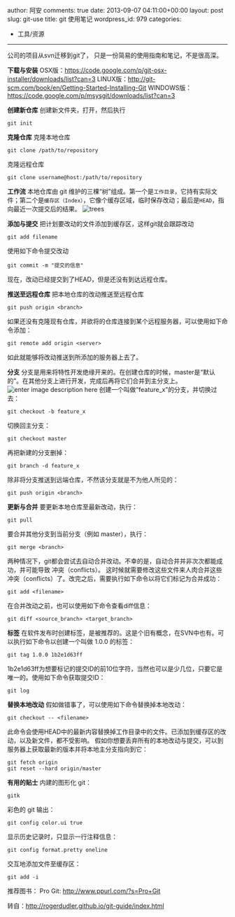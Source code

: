 author: 阿安
comments: true
date: 2013-09-07 04:11:00+00:00
layout: post
slug: git-use
title: git 使用笔记
wordpress_id: 979
categories:
- 工具/资源
---

公司的项目从svn迁移到git了， 只是一份简易的使用指南和笔记，不是很高深。





**下载与安装** 
OSX版：https://code.google.com/p/git-osx-installer/downloads/list?can=3 
LINUX版：http://git-scm.com/book/en/Getting-Started-Installing-Git 
WINDOWS版：https://code.google.com/p/msysgit/downloads/list?can=3





**创建新仓库** 
创建新文件夹，打开，然后执行




    
    git init





**克隆仓库** 
克隆本地仓库




    
    git clone /path/to/repository
    





克隆远程仓库




    
    git clone username@host:/path/to/repository
    





**工作流** 
本地仓库由 git 维护的三棵“树”组成。第一个是`工作目录`，它持有实际文件；第二个是`缓存区（Index）`，它像个缓存区域，临时保存改动；最后是`HEAD`，指向最近一次提交后的结果。 
![trees](/wp-content/uploads/2013/09/trees.png)





**添加与提交** 
把计划要改动的文件添加到缓存区，这样git就会跟踪改动




    
    git add filename
    





使用如下命令提交改动




    
    git commit -m "提交的信息"
    





现在，改动已经提交到了HEAD，但是还没有到达远程仓库。





**推送至远程仓库** 
把本地仓库的改动推送至远程仓库




    
    git push origin <branch>
    





如果还没有克隆现有仓库，并欲将的仓库连接到某个远程服务器，可以使用如下命令添加：




    
    git remote add origin <server>
    





如此就能够将改动推送到所添加的服务器上去了。





**分支** 
分支是用来将特性开发绝缘开来的。在创建仓库的时候，master是“默认的”。在其他分支上进行开发，完成后再将它们合并到主分支上。 
![enter image description here](/wp-content/uploads/2013/09/branches.png)
创建一个叫做“feature_x”的分支，并切换过去：




    
    git checkout -b feature_x
    





切换回主分支：




    
    git checkout master
    





再把新建的分支删掉：




    
    git branch -d feature_x
    





除非将分支推送到远端仓库，不然该分支就是不为他人所见的：




    
    git push origin <branch>
    





**更新与合并** 
要更新本地仓库至最新改动，执行：




    
    git pull
    





要合并其他分支到当前分支（例如 master），执行：




    
    git merge <branch>
    





两种情况下，git都会尝试去自动合并改动。不幸的是，自动合并并非次次都能成功，并可能导致 冲突（conflicts）。 这时候就需要修改这些文件来人肉合并这些冲突（conflicts）了。改完之后，需要执行如下命令以将它们标记为合并成功：




    
    git add <filename>
    





在合并改动之前，也可以使用如下命令查看diff信息：




    
    
    git diff <source_branch> <target_branch>
    





**标签** 
在软件发布时创建标签，是被推荐的。这是个旧有概念，在SVN中也有。可以执行如下命令以创建一个叫做 1.0.0 的标签：




    
    git tag 1.0.0 1b2e1d63ff
    





1b2e1d63ff为想要标记的提交ID的前10位字符，当然也可以是少几位，只要它是唯一的。使用如下命令获取提交ID：




    
    git log
    





**替换本地改动** 
假如做错事了，可以使用如下命令替换掉本地改动：




    
    git checkout -- <filename>
    





此命令会使用HEAD中的最新内容替换掉工作目录中的文件。已添加到缓存区的改动，以及新文件，都不受影响。 假如你想要丢弃所有的本地改动与提交，可以到服务器上获取最新的版本并将本地主分支指向到它：




    
    
    git fetch origin
    git reset --hard origin/master
    





**有用的贴士** 
内建的图形化 git：




    
    gitk
    





彩色的 git 输出：




    
    git config color.ui true
    





显示历史记录时，只显示一行注释信息：




    
    git config format.pretty oneline
    





交互地添加文件至缓存区：




    
    git add -i
    





推荐图书： Pro Git: http://www.ppurl.com/?s=Pro+Git





转自：http://rogerdudler.github.io/git-guide/index.html



